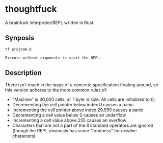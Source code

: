 # thoughtfuck

A brainfuck Interpreter/REPL written in Rust.

## Synposis

    tf program.b

    Execute without arguments to start the REPL.

## Description

There isn't much in the ways of a concrete specification floating around, so this version adheres
to the more common rules of:

- "Machine" is 30,000 cells, all 1 byte in size. All cells are initialized to 0;
- Decrementing the cell pointer below index 0 causes a panic
- Incrementing the cell pointer above index 29,999 causes a panic
- Decrementing a cell value below 0 causes an underflow
- Incrementing a cell value above 255 causes an overflow
- Characters that are not a part of the 8 standard operators are ignored
    (though the REPL obviously has some "fondness" for newline characters)
